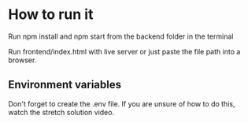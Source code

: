 # How to run it

Run npm install and npm start from the backend folder in the terminal

Run frontend/index.html with live server or just paste the file path into a browser.

## Environment variables

Don't forget to create the .env file. If you are unsure of how to do this, watch the stretch solution video.
